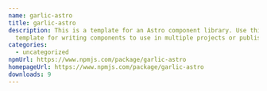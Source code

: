 ```yaml
---
name: garlic-astro
title: garlic-astro
description: This is a template for an Astro component library. Use this
  template for writing components to use in multiple projects or publish to NPM.
categories:
  - uncategorized
npmUrl: https://www.npmjs.com/package/garlic-astro
homepageUrl: https://www.npmjs.com/package/garlic-astro
downloads: 9
---
```


